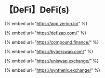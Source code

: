 # 【DeFi】DeFi\(s\)

{% embed url="https://app.zerion.io/" %}

{% embed url="https://defizap.com/" %}

{% embed url="https://compound.finance/" %}

{% embed url="https://kyberswap.com/" %}

{% embed url="https://uniswap.exchange/" %}

{% embed url="https://synthetix.exchange/" %}



